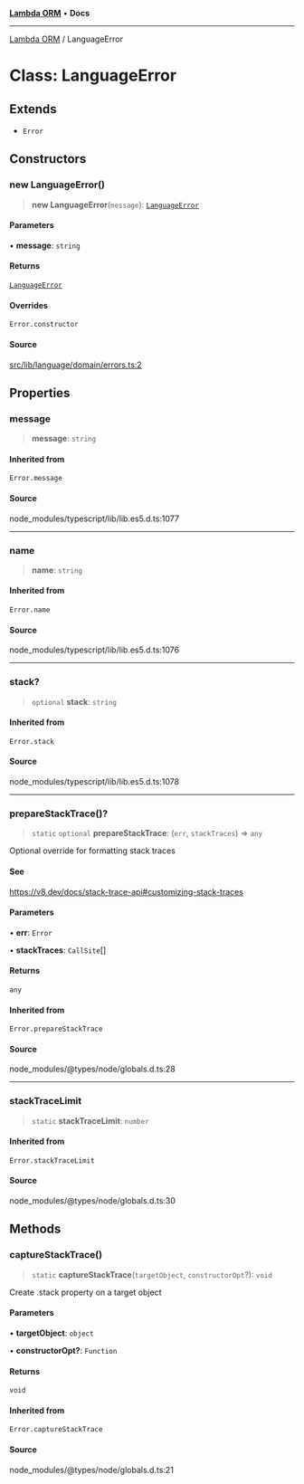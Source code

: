 [**Lambda ORM**](../README.md) • **Docs**

***

[Lambda ORM](../README.md) / LanguageError

# Class: LanguageError

## Extends

- `Error`

## Constructors

### new LanguageError()

> **new LanguageError**(`message`): [`LanguageError`](LanguageError.md)

#### Parameters

• **message**: `string`

#### Returns

[`LanguageError`](LanguageError.md)

#### Overrides

`Error.constructor`

#### Source

[src/lib/language/domain/errors.ts:2](https://github.com/lambda-orm/lambdaorm/blob/15952b17a2af20fc678f913dd5cbf226a467196b/src/lib/language/domain/errors.ts#L2)

## Properties

### message

> **message**: `string`

#### Inherited from

`Error.message`

#### Source

node\_modules/typescript/lib/lib.es5.d.ts:1077

***

### name

> **name**: `string`

#### Inherited from

`Error.name`

#### Source

node\_modules/typescript/lib/lib.es5.d.ts:1076

***

### stack?

> `optional` **stack**: `string`

#### Inherited from

`Error.stack`

#### Source

node\_modules/typescript/lib/lib.es5.d.ts:1078

***

### prepareStackTrace()?

> `static` `optional` **prepareStackTrace**: (`err`, `stackTraces`) => `any`

Optional override for formatting stack traces

#### See

https://v8.dev/docs/stack-trace-api#customizing-stack-traces

#### Parameters

• **err**: `Error`

• **stackTraces**: `CallSite`[]

#### Returns

`any`

#### Inherited from

`Error.prepareStackTrace`

#### Source

node\_modules/@types/node/globals.d.ts:28

***

### stackTraceLimit

> `static` **stackTraceLimit**: `number`

#### Inherited from

`Error.stackTraceLimit`

#### Source

node\_modules/@types/node/globals.d.ts:30

## Methods

### captureStackTrace()

> `static` **captureStackTrace**(`targetObject`, `constructorOpt`?): `void`

Create .stack property on a target object

#### Parameters

• **targetObject**: `object`

• **constructorOpt?**: `Function`

#### Returns

`void`

#### Inherited from

`Error.captureStackTrace`

#### Source

node\_modules/@types/node/globals.d.ts:21
